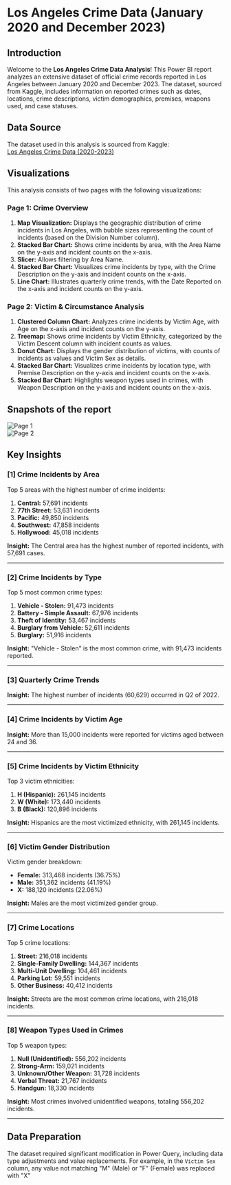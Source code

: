 # Los Angeles Crime Data (January 2020 and December 2023) 

## Introduction

Welcome to the **Los Angeles Crime Data Analysis**! This Power BI report analyzes an extensive dataset of official crime records reported in Los Angeles between January 2020 and December 2023. The dataset, sourced from Kaggle, includes information on reported crimes such as dates, locations, crime descriptions, victim demographics, premises, weapons used, and case statuses.

## Data Source

The dataset used in this analysis is sourced from Kaggle:  
[Los Angeles Crime Data (2020-2023)](https://www.kaggle.com/datasets/asaniczka/crimes-in-los-angeles-2020-2023)

## Visualizations

This analysis consists of two pages with the following visualizations:

### Page 1: Crime Overview

1. **Map Visualization:** Displays the geographic distribution of crime incidents in Los Angeles, with bubble sizes representing the count of incidents (based on the Division Number column).
2. **Stacked Bar Chart:** Shows crime incidents by area, with the Area Name on the y-axis and incident counts on the x-axis.
3. **Slicer:** Allows filtering by Area Name.
4. **Stacked Bar Chart:** Visualizes crime incidents by type, with the Crime Description on the y-axis and incident counts on the x-axis.
5. **Line Chart:** Illustrates quarterly crime trends, with the Date Reported on the x-axis and incident counts on the y-axis.

### Page 2: Victim & Circumstance Analysis

1. **Clustered Column Chart:** Analyzes crime incidents by Victim Age, with Age on the x-axis and incident counts on the y-axis.
2. **Treemap:** Shows crime incidents by Victim Ethnicity, categorized by the Victim Descent column with incident counts as values.
3. **Donut Chart:** Displays the gender distribution of victims, with counts of incidents as values and Victim Sex as details.
4. **Stacked Bar Chart:** Visualizes crime incidents by location type, with Premise Description on the y-axis and incident counts on the x-axis.
5. **Stacked Bar Chart:** Highlights weapon types used in crimes, with Weapon Description on the y-axis and incident counts on the x-axis.

## Snapshots of the report

![Page 1](https://github.com/user-attachments/assets/848660fe-ba89-4e50-b2d4-ae644e69eb7d)  
![Page 2](https://github.com/user-attachments/assets/032dabe7-2e50-491c-8e5e-009787066e77)

## Key Insights

### [1] Crime Incidents by Area

Top 5 areas with the highest number of crime incidents:  
1. **Central:** 57,691 incidents  
2. **77th Street:** 53,631 incidents  
3. **Pacific:** 49,850 incidents  
4. **Southwest:** 47,858 incidents  
5. **Hollywood:** 45,018 incidents  

**Insight:** The Central area has the highest number of reported incidents, with 57,691 cases.

---

### [2] Crime Incidents by Type

Top 5 most common crime types:  
1. **Vehicle - Stolen:** 91,473 incidents  
2. **Battery - Simple Assault:** 67,976 incidents  
3. **Theft of Identity:** 53,467 incidents  
4. **Burglary from Vehicle:** 52,611 incidents  
5. **Burglary:** 51,916 incidents  

**Insight:** "Vehicle - Stolen" is the most common crime, with 91,473 incidents reported.

---

### [3] Quarterly Crime Trends

**Insight:** The highest number of incidents (60,629) occurred in Q2 of 2022.

---

### [4] Crime Incidents by Victim Age

**Insight:** More than 15,000 incidents were reported for victims aged between 24 and 36.

---

### [5] Crime Incidents by Victim Ethnicity

Top 3 victim ethnicities:  
1. **H (Hispanic):** 261,145 incidents  
2. **W (White):** 173,440 incidents  
3. **B (Black):** 120,896 incidents  

**Insight:** Hispanics are the most victimized ethnicity, with 261,145 incidents.

---

### [6] Victim Gender Distribution

Victim gender breakdown:  
- **Female:** 313,468 incidents (36.75%)  
- **Male:** 351,362 incidents (41.19%)  
- **X:** 188,120 incidents (22.06%)  

**Insight:** Males are the most victimized gender group.

---

### [7] Crime Locations

Top 5 crime locations:  
1. **Street:** 216,018 incidents  
2. **Single-Family Dwelling:** 144,367 incidents  
3. **Multi-Unit Dwelling:** 104,461 incidents  
4. **Parking Lot:** 59,551 incidents  
5. **Other Business:** 40,412 incidents  

**Insight:** Streets are the most common crime locations, with 216,018 incidents.

---

### [8] Weapon Types Used in Crimes

Top 5 weapon types:  
1. **Null (Unidentified):** 556,202 incidents  
2. **Strong-Arm:** 159,021 incidents  
3. **Unknown/Other Weapon:** 31,728 incidents  
4. **Verbal Threat:** 21,767 incidents  
5. **Handgun:** 18,330 incidents  

**Insight:** Most crimes involved unidentified weapons, totaling 556,202 incidents.

---

## Data Preparation

The dataset required significant modification in Power Query, including data type adjustments and value replacements. For example, in the `Victim Sex` column, any value not matching "M" (Male) or "F" (Female) was replaced with "X"
